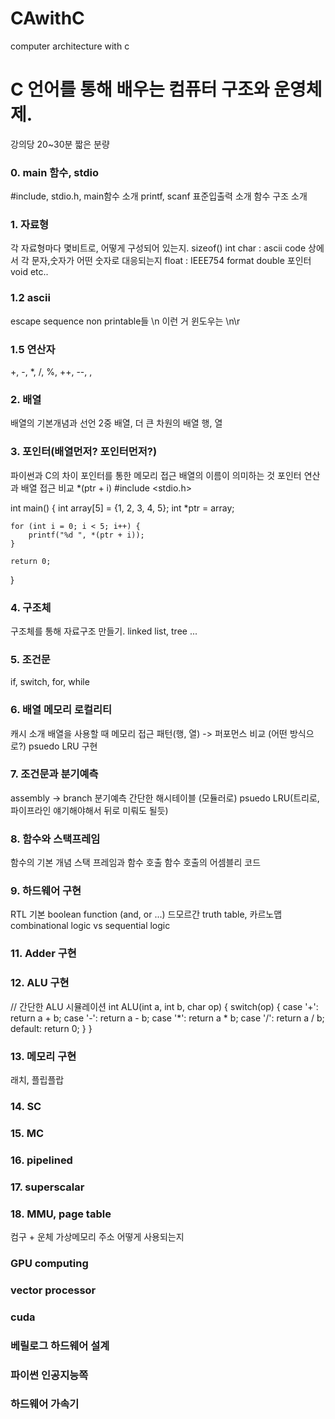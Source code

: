 # CAwithC
computer architecture with c

# C 언어를 통해 배우는 컴퓨터 구조와 운영체제.
강의당 20~30분 짧은 분량

### 0. main 함수, stdio
#include, stdio.h, main함수 소개
printf, scanf 표준입출력 소개
함수 구조 소개

### 1. 자료형 
각 자료형마다 몇비트로, 어떻게 구성되어 있는지.
sizeof()
int
char : ascii code 상에서 각 문자,숫자가 어떤 숫자로 대응되는지
float : IEEE754 format
double
포인터
void
etc.. 

### 1.2 ascii
escape sequence
non printable들
\n 이런 거
윈도우는 \n\r

### 1.5 연산자
+, -, *, /, %, ++, --, ,

### 2. 배열
배열의 기본개념과 선언
2중 배열, 더 큰 차원의 배열
행, 열

### 3. 포인터(배열먼저? 포인터먼저?)
파이썬과 C의 차이
포인터를 통한 메모리 접근
배열의 이름이 의미하는 것
포인터 연산과 배열 접근 비교 *(ptr + i)
#include <stdio.h>

int main() {
    int array[5] = {1, 2, 3, 4, 5};
    int *ptr = array;

    for (int i = 0; i < 5; i++) {
        printf("%d ", *(ptr + i));
    }

    return 0;
}

### 4. 구조체
구조체를 통해 자료구조 만들기. linked list, tree ...

### 5. 조건문
if, switch, for, while

### 6. 배열 메모리 로컬리티
캐시 소개
배열을 사용할 때 메모리 접근 패턴(행, 열) -> 퍼포먼스 비교 (어떤 방식으로?)
psuedo LRU 구현

### 7. 조건문과 분기예측
assembly -> branch 
분기예측
간단한 해시테이블 (모듈러로)
psuedo LRU(트리로, 파이프라인 얘기해야해서 뒤로 미뤄도 될듯)

### 8. 함수와 스택프레임
함수의 기본 개념
스택 프레임과 함수 호출
함수 호출의 어셈블리 코드

### 9. 하드웨어 구현
RTL
기본 boolean function (and, or ...)
드모르간
truth table, 카르노맵
combinational logic vs sequential logic

### 11. Adder 구현

### 12. ALU 구현
// 간단한 ALU 시뮬레이션
int ALU(int a, int b, char op) {
    switch(op) {
        case '+': return a + b;
        case '-': return a - b;
        case '*': return a * b;
        case '/': return a / b;
        default: return 0;
    }
}

### 13. 메모리 구현
래치, 플립플랍

### 14. SC

### 15. MC

### 16. pipelined

### 17. superscalar 

### 18. MMU, page table
컴구 + 운체
가상메모리 주소 어떻게 사용되는지


### GPU computing

### vector processor

### cuda

### 베릴로그 하드웨어 설계

### 파이썬 인공지능쪽

### 하드웨어 가속기
